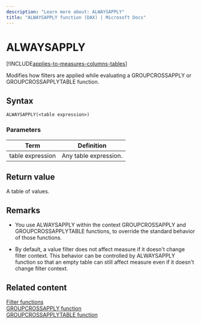 ```yaml
---
description: "Learn more about: ALWAYSAPPLY"
title: "ALWAYSAPPLY function (DAX) | Microsoft Docs"
---
```

# ALWAYSAPPLY

[!INCLUDE[applies-to-measures-columns-tables](includes/applies-to-measures-columns-tables.md)]

Modifies how filters are applied while evaluating a GROUPCROSSAPPLY or GROUPCROSSAPPLYTABLE function.
  
## Syntax
  
```dax
ALWAYSAPPLY(<table expression>)  
```
  
### Parameters
  
|Term|Definition|
|--------|--------------|
|table expression|Any table expression.|
  
## Return value

A table of values.
  
## Remarks

- You use ALWAYSAPPLY within the context GROUPCROSSAPPLY and GROUPCROSSAPPLYTABLE functions, to override the standard behavior of those functions.
  
- By default, a value filter does not affect measure if it doesn't change filter context. This behavior can be controlled by ALWAYSAPPLY function so that an empty table can still affect measure even if it doesn't change filter context.
  
## Related content

[Filter functions](filter-functions-dax.md)  
[GROUPCROSSAPPLY function](groupcrossapply-function-dax.md)  
[GROUPCROSSAPPLYTABLE function](groupcrossapplytable-function-dax.md)  

